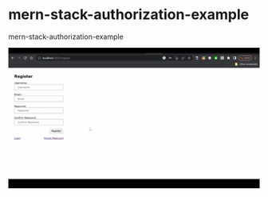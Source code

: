 # mern-stack-authorization-example
mern-stack-authorization-example

<img src="https://github.com/a2rp/mern-stack-authorization-example/blob/main/Screenshot%20(844).png" />
